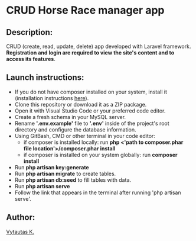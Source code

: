 # CRUD Horse Race manager app

## Description:

CRUD (create, read, update, delete) app developed with Laravel framework. **Registration and login are required to view the site's content and to access its features**.

## Launch instructions:

-   If you do not have composer installed on your system, install it (installation instructions [here](https://getcomposer.org/download)).
-   Clone this repository or download it as a ZIP package.
-   Open it with Visual Studio Code or your preferred code editor.
-   Create a fresh schema in your MySQL server.
-   Rename **'.env.example'** file to **'.env'** inside of the project's root directory and configure the database information.
-   Using GitBash, CMD or other terminal in your code editor:
    -   if composer is installed locally: run **php <'path to composer.phar file location'>/composer.phar install**
    -   if composer is installed on your system globally: run **composer install**
-   Run **php artisan key:generate**
-   Run **php artisan migrate** to create tables.
-   Run **php artisan db:seed** to fill tables with data.
-   Run **php artisan serve**
-   Follow the link that appears in the terminal after running 'php artisan serve'.

## Author:

[Vytautas K.](https://github.com/VytautasKaz)
